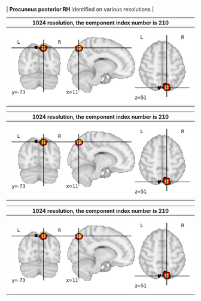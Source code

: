 


| **Precuneus posterior RH** identified on various resolutions |

| 1024 resolution, the component index number is 210|  
|:---:|  
| ![Component 1024](../1024/final/210.jpg "From component 1024: Precuneus posterior RH") |

| 1024 resolution, the component index number is 210|  
|:---:|  
| ![Component 1024](../1024/final/210.jpg "From component 1024: Precuneus posterior RH") |

| 1024 resolution, the component index number is 210|  
|:---:|  
| ![Component 1024](../1024/final/210.jpg "From component 1024: Precuneus posterior RH") |
